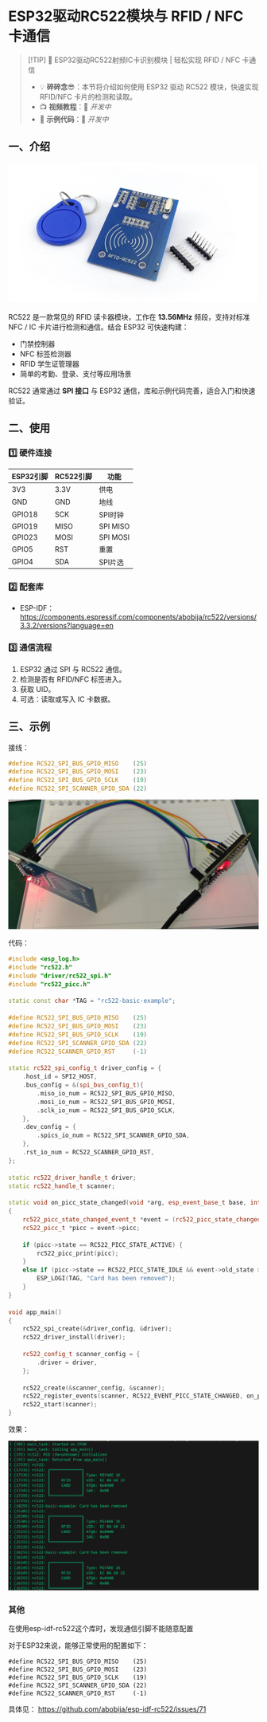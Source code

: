 # ESP32驱动RC522模块与 RFID / NFC 卡通信

> [!TIP] 🚀 ESP32驱动RC522射频IC卡识别模块 | 轻松实现 RFID / NFC 卡通信
>
> * 💡 **碎碎念**😎：本节将介绍如何使用 ESP32 驱动 RC522 模块，快速实现 RFID/NFC 卡片的检测和读取。
> * 📺 **视频教程**：🚧 *开发中*
> * 💾 **示例代码**：🚧 *开发中*

## 一、介绍

![](attachments/Pasted%20image%2020250624165127.png)

RC522 是一款常见的 RFID 读卡器模块，工作在 **13.56MHz** 频段，支持对标准 NFC / IC 卡片进行检测和通信。结合 ESP32 可快速构建：

* 门禁控制器
* NFC 标签检测器
* RFID 学生证管理器
* 简单的考勤、登录、支付等应用场景

RC522 通常通过 **SPI 接口** 与 ESP32 通信，库和示例代码完善，适合入门和快速验证。

## 二、使用

### 1️⃣ 硬件连接

| ESP32引脚 | RC522引脚 | 功能       |
| ------- | ------- | -------- |
| 3V3     | 3.3V    | 供电       |
| GND     | GND     | 地线       |
| GPIO18  | SCK     | SPI时钟    |
| GPIO19  | MISO    | SPI MISO |
| GPIO23  | MOSI    | SPI MOSI |
| GPIO5   | RST     | 重置       |
| GPIO4   | SDA     | SPI片选    |

### 2️⃣ 配套库

* ESP-IDF： https://components.espressif.com/components/abobija/rc522/versions/3.3.2/versions?language=en

### 3️⃣ 通信流程

1. ESP32 通过 SPI 与 RC522 通信。
2. 检测是否有 RFID/NFC 标签进入。
3. 获取 UID。
4. 可选：读取或写入 IC 卡数据。

## 三、示例

接线：

``` c
#define RC522_SPI_BUS_GPIO_MISO    (25) 
#define RC522_SPI_BUS_GPIO_MOSI    (23) 
#define RC522_SPI_BUS_GPIO_SCLK    (19) 
#define RC522_SPI_SCANNER_GPIO_SDA (22) 
```

![](attachments/Pasted%20image%2020250624174733.png)

代码：

```cpp
#include <esp_log.h>
#include "rc522.h"
#include "driver/rc522_spi.h"
#include "rc522_picc.h"

static const char *TAG = "rc522-basic-example";

#define RC522_SPI_BUS_GPIO_MISO    (25) 
#define RC522_SPI_BUS_GPIO_MOSI    (23) 
#define RC522_SPI_BUS_GPIO_SCLK    (19) 
#define RC522_SPI_SCANNER_GPIO_SDA (22) 
#define RC522_SCANNER_GPIO_RST     (-1) 

static rc522_spi_config_t driver_config = {
    .host_id = SPI2_HOST,
    .bus_config = &(spi_bus_config_t){
        .miso_io_num = RC522_SPI_BUS_GPIO_MISO,
        .mosi_io_num = RC522_SPI_BUS_GPIO_MOSI,
        .sclk_io_num = RC522_SPI_BUS_GPIO_SCLK,
    },
    .dev_config = {
        .spics_io_num = RC522_SPI_SCANNER_GPIO_SDA,
    },
    .rst_io_num = RC522_SCANNER_GPIO_RST,
};

static rc522_driver_handle_t driver;
static rc522_handle_t scanner;

static void on_picc_state_changed(void *arg, esp_event_base_t base, int32_t event_id, void *data)
{
    rc522_picc_state_changed_event_t *event = (rc522_picc_state_changed_event_t *)data;
    rc522_picc_t *picc = event->picc;

    if (picc->state == RC522_PICC_STATE_ACTIVE) {
        rc522_picc_print(picc);
    }
    else if (picc->state == RC522_PICC_STATE_IDLE && event->old_state >= RC522_PICC_STATE_ACTIVE) {
        ESP_LOGI(TAG, "Card has been removed");
    }
}

void app_main()
{
    rc522_spi_create(&driver_config, &driver);
    rc522_driver_install(driver);

    rc522_config_t scanner_config = {
        .driver = driver,
    };

    rc522_create(&scanner_config, &scanner);
    rc522_register_events(scanner, RC522_EVENT_PICC_STATE_CHANGED, on_picc_state_changed, NULL);
    rc522_start(scanner);
}

```

效果：

![](attachments/Pasted%20image%2020250624174842.png)


### 其他

在使用esp-idf-rc522这个库时，发现通信引脚不能随意配置

对于ESP32来说，能够正常使用的配置如下：

```
#define RC522_SPI_BUS_GPIO_MISO    (25) 
#define RC522_SPI_BUS_GPIO_MOSI    (23) 
#define RC522_SPI_BUS_GPIO_SCLK    (19) 
#define RC522_SPI_SCANNER_GPIO_SDA (22) 
#define RC522_SCANNER_GPIO_RST     (-1) 
```

具体见： https://github.com/abobija/esp-idf-rc522/issues/71